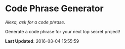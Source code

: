 # Code Phrase Generator
*Alexa, ask for a code phrase.*

Generate a code phrase for your next top secret project!

**Last Updated:** 2016-03-04 15:55:59